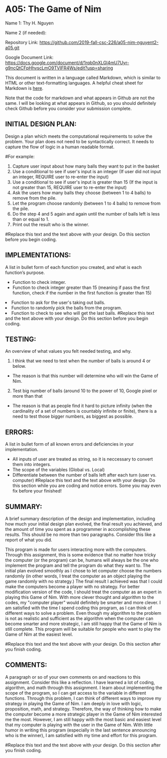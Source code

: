 # A05: The Game of Nim

Name 1: Thy H. Nguyen

Name 2 (if needed):

Repository Link: https://github.com/2019-fall-csc-226/a05-nim-nguyent2-a05.git

Google Document Link: https://docs.google.com/document/d/1rqb0nXLGl4mU7Uyr-g9ncQtCFpHhvscLmO9TVIFR4Ws/edit?usp=sharing

This document is written in a language called Markdown, which is similar to HTML or other text-formatting languages. A helpful cheat sheet for Markdown is [here](https://github.com/adam-p/markdown-here/wiki/Markdown-Cheatsheet).

Note that the code for markdown and what appears in Github are not the same. I will be looking at what appears in Github, so you should definitely check Github before you consider your submission complete. 


## INITIAL DESIGN PLAN:

Design a plan which meets the computational requirements to solve the problem. Your plan does not need to be syntactically correct. It needs to capture the flow of logic in a human readable format.

#For example:

1. Capture user input about how many balls they want to put in the basket
2. Use a conditional to see if user's input is an integer (If user did not input an integer, REQUIRE user to re-enter the input)
3. Use a conditional to see if user's input is greater than 15 (If the input is not greater than 15, REQUIRE user to re-enter the input)
4. Ask the users how many balls they choose (between 1 to 4 balls) to remove from the pile.
5. Let the program choose randomly (between 1 to 4 balls) to remove from the pile.
6. Do the step 4 and 5 again and again until the number of balls left is less than or equal to 1.
7. Print out the result who is the winner.

#Replace this text and the text above with your design. Do this section before you begin coding.

## IMPLEMENTATIONS:

A list in bullet form of each function you created, and what is each function’s purpose.
* Function to check integer.
* Function to check integer greater than 15 (meaning if pass the first function, check if the number in the first function is greater than 15) </ul>
* Function to ask for the user's taking out balls.
* Function to randomly pick the balls from the program.
* Function to check to see who will get the last balls.
#Replace this text and the text above with your design. Do this section before you begin coding.

## TESTING:

An overview of what values you felt needed testing, and why.
1. I think that we need to test when the number of balls is around 4 or below.
* The reason is that this number will determine who will win the Game of Nim.
2. Test big number of balls (around 10 to the power of 10, Google pixel or more than that
* The reason is that as people find it hard to picture infinity (when the cardinality of a set of numbers is countably infinite or finite), there is a need to test those bigger numbers, as biggest as possible.
## ERRORS:

A list in bullet form of all known errors and deficiencies in your implementation.
* All inputs of user are treated as string, so it is neccessary to convert them into integers.
* The scope of the variables (Global vs. Local)
* Differentiate between the number of balls left after each turn (user vs. computer)
#Replace this text and the text above with your design. Do this section while you are coding and notice errors. Some you may even fix before your finished!

## SUMMARY:

A brief summary description of the design and implementation, including how much your initial design plan evolved, the final result you achieved, and the amount of time you spent as a programmer in accomplishing these results. This should be no more than two paragraphs. Consider this like a report of what you did.

This program is made for users interacting more with the computers. Through this assignment, this is some evidence that no matter how 
tricky the computer (or the program) can be, humans will always be the one who implement the program and tell the program do what they want to. 
The initial plan evolved smoothly as I chose to let computer choose the numbers randomly (in other words, I treat the computer as an object playing the game randomly with no strategy.) The final result I achieved was that I could make the computers become a player with no strategy. 
For better modification version of the code, I should treat the computer as an expert in playing this Game of Nim. With more clever thought and algorithm to the codes, my "computer player" would definitely be smarter and more clever.
I am satisfied with the time I spend coding this program, as I can think of different ways to solve a problem. Even though my algorithm to the problem is not as realistic and sufficient as the algorithm when the computer can become smarter and more strategic, I am still happy that
the Game of Nim is still complete. This program will be suitable for people who want to play the Game of Nim at the easiest level.

#Replace this text and the text above with your design. Do this section after you finish coding.

## COMMENTS:

A paragraph or so of your own comments on and reactions to this assignment. Consider this like a reflection.
I have learned a lot of coding, algorithm, and math through this assignment. I learn about implementing the scope of the program,
so I can get access to the variable in different functions. Through this problem, I can think of different ways to improve my strategy in playing the Game of Nim.
I am deeply in love with logic, proposition, math, and strategy. Therefore, the way of thinking how to make the computer become a more strategic player in the Game of Nim
interested me the most. However, I am still happy with the most basic and easiest level that my computer is playing with the user in the Game of Nim.
With little humor in writing this program (especially in the last sentence announcing who is the winner), I am satisfied with my time and effort for this program.

#Replace this text and the text above with your design. Do this section after you finish coding.
